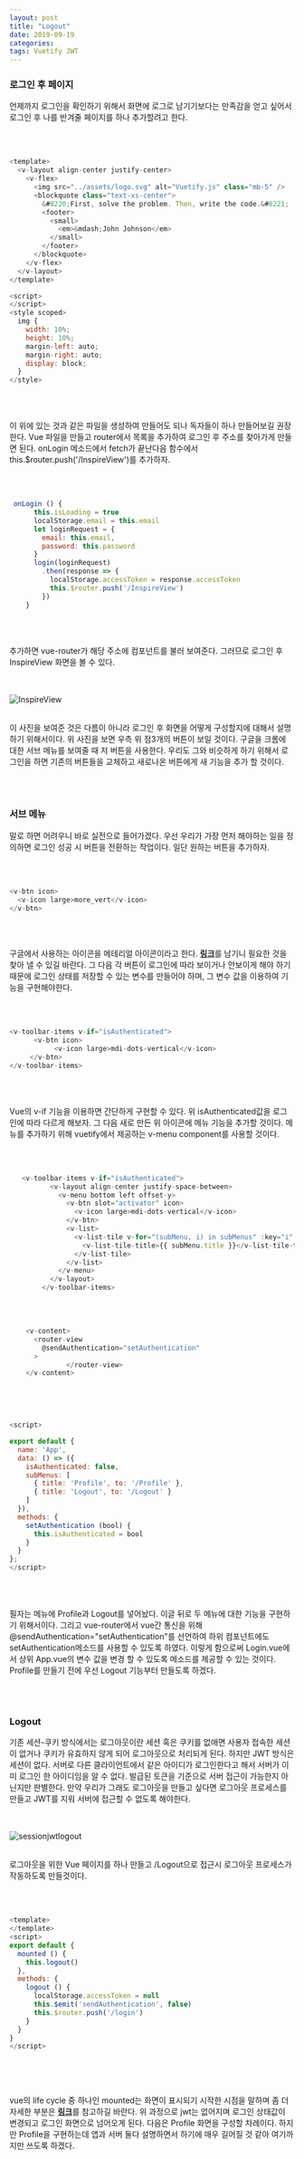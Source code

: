 ```yaml
---
layout: post
title: "Logout"
date: 2019-09-19
categories:
tags: Vuetify JWT
---
```

<div style="display:none;">
프론트에서 v-toolbar-items로 로그인 전 후 버튼 및 메뉴 생성
로그인 후 메뉴에서 프로파일 및 로그아웃 추가
로그인 후 Inspire 화면 추가 및 이동
첫 Welcome 화면과 Inspire으로 이동할 수 있도록 Navi 메뉴 생성 

백엔드에서 Profile 기능 추가
RDMS에서 관계를 JPA로 적용시키는 방법 
AuthController 수정
AccountController에 Profile service 제작 및 등록 
</div>
<h3>로그인 후 페이지</h3>
언제까지 로그인을 확인하기 위해서 화면에 로그로 남기기보다는 만족감을 얻고 싶어서 로그인 후 나를 반겨줄 페이지를 하나 추가할려고 한다. 

<br><br>
```javascript
<template>
  <v-layout align-center justify-center>
    <v-flex>
      <img src="../assets/logo.svg" alt="Vuetify.js" class="mb-5" />
      <blockquote class="text-xs-center">
        &#8220;First, solve the problem. Then, write the code.&#8221;
        <footer>
          <small>
            <em>&mdash;John Johnson</em>
          </small>
        </footer>
      </blockquote>
    </v-flex>
  </v-layout>
</template>

<script>
</script>
<style scoped>
  img {
    width: 10%;
    height: 10%;
    margin-left: auto;
    margin-right: auto;
    display: block;
  }
</style>
```
<br><br> 

이 위에 있는 것과 같은 파일을 생성하여 만들어도 되나 독자들이 하나 만들어보길 권장한다. Vue 파일을 만들고 router에서 목록을 추가하여 로그인 후 주소를 찾아가게 만들면 된다. onLogin 메소드에서 fetch가 끝난다음 함수에서 this.$router.push('/InspireView')를 추가하자.

<br><br>
```javascript
 onLogin () {
      this.isLoading = true
      localStorage.email = this.email
      let loginRequest = {
        email: this.email,
        password: this.password
      }
      login(loginRequest)
        .then(response => {
          localStorage.accessToken = response.accessToken
          this.$router.push('/InspireView')
        })
    }
```
<br><br>

추가하면 vue-router가 해당 주소에 컴포넌트를 불러 보여준다. 그러므로 로그인 후 InspireView 화면을 볼 수 있다. 

<br><br>
![InspireView](/files/vuetify/InspireView.png)
<br><br>

이 사진을 보여준 것은 다름이 아니라 로그인 후 화면을 어떻게 구성할지에 대해서 설명하기 위해서이다. 위 사진을 보면 우측 위 점3개의 버튼이 보일 것이다. 구글을 크롬에 대한 서브 메뉴를 보여줄 때 저 버튼을 사용한다. 우리도 그와 비슷하게 하기 위해서 로그인을 하면 기존의 버튼들을 교체하고 새로나온 버튼에게 새 기능을 추가 할 것이다. 

<br><br>
<h3>서브 메뉴</h3>
말로 하면 어려우니 바로 실전으로 들어가겠다. 우선 우리가 가장 먼저 해야하는 일을 정의하면 로그인 성공 시 버튼을 전환하는 작업이다. 일단 원하는 버튼을 추가하자.

<br><br>
```javascript
<v-btn icon>
  <v-icon large>more_vert</v-icon>
</v-btn>
```
<br><br>

구글에서 사용하는 아이콘을 메테리얼 아이콘이라고 한다. <b><a href="https://materialdesignicons.com/">링크</a></b>를 남기니 필요한 것을 찾아 낼 수 있길 바란다. 그 다음 각 버튼이 로그인에 따라 보이거나 안보이게 해야 하기 때문에 로그인 상태를 저장할 수 있는 변수를 만들어야 하며, 그 변수 값을 이용하여 기능을 구현해야한다.

<br><br>
```javascript
<v-toolbar-items v-if="isAuthenticated">
      <v-btn icon>
           <v-icon large>mdi-dots-vertical</v-icon>
     </v-btn>
</v-toolbar-items>
```
<br><br>

Vue의 v-if 기능을 이용하면 간단하게 구현할 수 있다. 위 isAuthenticated값을 로그인에 따라 다르게 해보자. 그 다음 새로 만든 위 아이콘에 메뉴 기능을 추가할 것이다. 메뉴를 추가하기 위해 vuetify에서 제공하는 v-menu component를 사용할 것이다.

<br><br>
```javascript
   <v-toolbar-items v-if="isAuthenticated">
          <v-layout align-center justify-space-between>
            <v-menu bottom left offset-y>
              <v-btn slot="activator" icon>
                <v-icon large>mdi-dots-vertical</v-icon>
              </v-btn>
              <v-list>
                <v-list-tile v-for="(subMenu, i) in subMenus" :key="i" :to="subMenu.to">
                  <v-list-tile-title>{{ subMenu.title }}</v-list-tile-title>
                </v-list-tile>
              </v-list>
            </v-menu>
          </v-layout>
        </v-toolbar-items>
```
<br><br>

```javascript
    <v-content>    
      <router-view
        @sendAuthentication="setAuthentication"
      >
              </router-view>
    </v-content>
    
```
<br><br>

```javascript
<script>

export default {
  name: 'App',
  data: () => ({
    isAuthenticated: false,    
    subMenus: [
      { title: 'Profile', to: '/Profile' },
      { title: 'Logout', to: '/Logout' }
    ]
  }),
  methods: {
    setAuthentication (bool) {
      this.isAuthenticated = bool
    }
  }
};
</script>
    
```
<br><br>
필자는 메뉴에 Profile과 Logout를 넣어놨다. 이글 뒤로 두 메뉴에 대한 기능을 구현하기 위해서이다. 그리고 vue-router에서 vue간 통신을 위해 @sendAuthentication="setAuthentication"를 선언하여 하위 컴포넌트에도 setAuthentication메소드를 사용할 수 있도록 하였다. 이렇게 함으로써 Login.vue에서 상위 App.vue의 변수 값을 변경 할 수 있도록 메소드를 제공할 수 있는 것이다. Profile를 만들기 전에 우선 Logout 기능부터 만들도록 하겠다.
                  
<br><br>
<h3>Logout</h3>
기존 세션-쿠키 방식에서는 로그아웃이란 세션 혹은 쿠키를 없애면 사용자 접속한 세션이 없거나 쿠키가 유효하지 않게 되어 로그아웃으로 처리되게 된다. 하지만 JWT 방식은 세션이 없다. 서버로 다른 클라이언트에서 같은 아이디가 로그인한다고 해서 서버가 이미 로그인 한 아이디임을 알 수 없다. 발급된 토큰을 기준으로 서버 접근이 가능한지 아닌지만 판별한다. 만약 우리가 그래도 로그아웃을 만들고 싶다면 로그아웃 프로세스를 만들고 JWT를 지워 서버에 접근할 수 없도록 해야한다.

<br><br>
![sessionjwtlogout](/files/security/sessionjwtlogout.png)
<br><br>

로그아웃을 위한 Vue 페이지를 하나 만들고 /Logout으로 접근시 로그아웃 프로세스가 작동하도록 만들것이다.

<br><br>

```javascript
<template>
</template>
<script>
export default {
  mounted () {
    this.logout()
  },
  methods: {
    logout () {
      localStorage.accessToken = null
      this.$emit('sendAuthentication', false)
      this.$router.push('/login')
    }
  }
}
</script>
    
```
<br><br>

vue의 life cycle 중 하나인 mounted는 화면이 표시되기 시작한 시점을 말하며 좀 더 자세한 부분은 <b><a href="https://medium.com/witinweb/vue-js-%EB%9D%BC%EC%9D%B4%ED%94%84%EC%82%AC%EC%9D%B4%ED%81%B4-%EC%9D%B4%ED%95%B4%ED%95%98%EA%B8%B0-7780cdd97dd4">링크</a></b>를 참고하길 바란다. 위 과정으로 jwt는 없어지며 로그인 상태값이 변경되고 로그인 화면으로 넘어오게 된다. 다음은 Profile 화면을 구성할 차례이다. 하지만 Profile을 구현하는데 앱과 서버 둘다 설명하면서 하기에 매우 길어질 것 같아 여기까지만 쓰도록 하겠다.
<br><br>